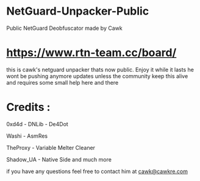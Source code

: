 # NetGuard-Unpacker-Public
Public NetGuard Deobfuscator
made by Cawk

# https://www.rtn-team.cc/board/

this is cawk's netguard unpacker thats now public. Enjoy it while it lasts he wont be pushing anymore updates unless the community keep this alive and requires some small help here and there

# Credits :
0xd4d - DNLib - De4Dot

Washi - AsmRes

TheProxy - Variable Melter Cleaner

Shadow_UA - Native Side and much more

if you have any questions feel free to contact him at cawk@cawkre.com
